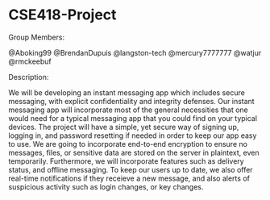 # CSE418-Project

Group Members:

@Aboking99 @BrendanDupuis @langston-tech @mercury7777777 @watjur @rmckeebuf

Description:

We will be developing an instant messaging app which includes secure messaging, with explicit confidentiality and integrity defenses. Our instant messaging app will incorporate most of the general necessities that one would need for a typical messaging app that you could find on your typical devices. The project will have a simple, yet secure way of signing up, logging in, and password resetting if needed in order to keep our app easy to use. We are going to incorporate end-to-end encryption to ensure no messages, files, or sensitive data are stored on the server in plaintext, even temporarily. Furthermore, we will incorporate features such as delivery status, and offline messaging. To keep our users up to date, we also offer real-time notifications if they receieve a new message, and also alerts of suspicious activity such as login changes, or key changes. 
